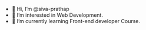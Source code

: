 - 👋 Hi, I’m @siva-prathap
- 👀 I’m interested in Web Development.
- 🌱 I’m currently learning Front-end developer Course.

<!---
siva-prathap/siva-prathap is a ✨ special ✨ repository because its `README.md` (this file) appears on your GitHub profile.
You can click the Preview link to take a look at your changes.
--->
